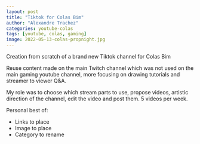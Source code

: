 ```yaml
---
layout: post
title: "Tiktok for Colas Bim"
author: "Alexandre Trachez"
categories: youtube-colas
tags: [youtube, colas, gaming]
image: 2022-05-13-colas-propnight.jpg
---
```


Creation from scratch of a brand new Tiktok channel for Colas Bim

Reuse content made on the main Twitch channel which was not used on the main gaming youtube channel, more focusing on drawing tutorials and streamer to viewer Q&A.

My role was to choose which stream parts to use, propose videos, artistic direction of the channel, edit the video and post them. 5 videos per week.

Personal best of:
- Links to place
- Image to place
- Category to rename